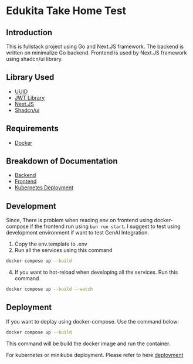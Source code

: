 # Edukita Take Home Test

## Introduction
This is fullstack project using Go and Next.JS framework. The backend is written on minimalize Go backend. Frontend is used by Next.JS framework using shadcn/ui library.

## Library Used
- [UUID](https://pkg.go.dev/github.com/google/uuid)
- [JWT Library](https://pkg.go.dev/github.com/golang-jwt/jwt/v5)
- [Next.JS](https://nextjs.org/)
- [Shadcn/ui](https://ui.shadcn.com/)

## Requirements
- [Docker](https://docs.docker.com/get-docker/)

## Breakdown of Documentation
- [Backend](backend/README.md)
- [Frontend](frontend/README.md)
- [Kubernetes Deployment](deployment/README.md)

## Development
Since, There is problem when reading env on frontend using docker-compose if the frontend run using `bun run start`. I suggest to test using development environment if want to test GenAI Integration.
1. Copy the env.template to .env
2. Run all the services using this command
```bash
docker compose up --build
```
4. If you want to hot-reload when developing all the services. Run this command
```bash
docker compose up --build --watch
```

## Deployment
If you want to deplay using docker-compose. Use the command below:
```bash
docker compose up --build
```
This command will be build the docker image and run the container.

For kubernetes or minikube deployment. Please refer to here [deployment](deployment/README.md)
